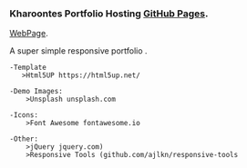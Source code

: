 
### Kharoontes Portfolio Hosting [GitHub Pages](https://pages.github.com/).
 
 [WebPage](https://kharoontes.github.io/PortFolio/).


A super simple responsive portfolio . 


<!-- Credits: -->

    -Template
	   >Html5UP https://html5up.net/

	-Demo Images:
		>Unsplash unsplash.com

	-Icons:
		>Font Awesome fontawesome.io

	-Other:
		>jQuery jquery.com)
		>Responsive Tools (github.com/ajlkn/responsive-tools
